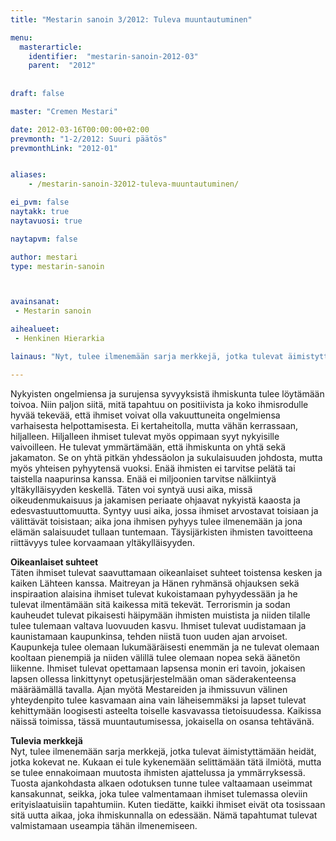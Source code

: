 ```yaml
---
title: "Mestarin sanoin 3/2012: Tuleva muuntautuminen"

menu:
  masterarticle:
    identifier:  "mestarin-sanoin-2012-03"
    parent:  "2012"
    
    
draft: false

master: "Cremen Mestari"

date: 2012-03-16T00:00:00+02:00
prevmonth: "1-2/2012: Suuri päätös"
prevmonthLink: "2012-01"


aliases:
    - /mestarin-sanoin-32012-tuleva-muuntautuminen/

ei_pvm: false
naytakk: true
naytavuosi: true

naytapvm: false

author: mestari
type: mestarin-sanoin



avainsanat:
 - Mestarin sanoin

aihealueet:
 - Henkinen Hierarkia

lainaus: "Nyt, tulee ilmenemään sarja merkkejä, jotka tulevat äimistyttämään heidät, jotka kokevat ne. Kukaan ei tule kykenemään selittämään tätä ilmiötä, mutta se tulee ennakoimaan muutosta ihmisten ajattelussa ja ymmärryksessä."

---
```

Nykyisten ongelmiensa ja surujensa syvyyksistä ihmiskunta tulee löytämään toivoa. Niin paljon siitä, mitä tapahtuu on positiivista ja koko ihmisrodulle hyvää tekevää, että ihmiset voivat olla vakuuttuneita ongelmiensa varhaisesta helpottamisesta. Ei kertaheitolla, mutta vähän kerrassaan, hiljalleen. Hiljalleen ihmiset tulevat myös oppimaan syyt nykyisille vaivoilleen. He tulevat ymmärtämään, että ihmiskunta on yhtä sekä jakamaton. Se on yhtä pitkän yhdessäolon ja sukulaisuuden johdosta, mutta myös yhteisen pyhyytensä vuoksi. Enää ihmisten ei tarvitse pelätä tai taistella naapurinsa kanssa. Enää ei miljoonien tarvitse nälkiintyä yltäkylläisyyden keskellä. Täten voi syntyä uusi aika, missä oikeudenmukaisuus ja jakamisen periaate ohjaavat nykyistä kaaosta ja edesvastuuttomuutta. Syntyy uusi aika, jossa ihmiset arvostavat toisiaan ja välittävät toisistaan; aika jona ihmisen pyhyys tulee ilmenemään ja jona elämän salaisuudet tullaan tuntemaan. Täysijärkisten ihmisten tavoitteena riittävyys tulee korvaamaan yltäkylläisyyden.</p>
<p><strong>Oikeanlaiset suhteet</strong><br>
Täten ihmiset tulevat saavuttamaan oikeanlaiset suhteet toistensa kesken ja kaiken Lähteen kanssa. Maitreyan ja Hänen ryhmänsä ohjauksen sekä inspiraation alaisina ihmiset tulevat kukoistamaan pyhyydessään ja he tulevat ilmentämään sitä kaikessa mitä tekevät. Terrorismin ja sodan kauheudet tulevat pikaisesti häipymään ihmisten muistista ja niiden tilalle tulee tulemaan valtava luovuuden kasvu. Ihmiset tulevat uudistamaan ja kaunistamaan kaupunkinsa, tehden niistä tuon uuden ajan arvoiset. Kaupunkeja tulee olemaan lukumääräisesti enemmän ja ne tulevat olemaan kooltaan pienempiä ja niiden välillä tulee olemaan nopea sekä äänetön liikenne. Ihmiset tulevat opettamaan lapsensa monin eri tavoin, jokaisen lapsen ollessa linkittynyt opetusjärjestelmään oman säderakenteensa määräämällä tavalla. Ajan myötä Mestareiden ja ihmissuvun välinen yhteydenpito tulee kasvamaan aina vain läheisemmäksi ja lapset tulevat kehittymään loogisesti asteelta toiselle kasvavassa tietoisuudessa. Kaikissa näissä toimissa, tässä muuntautumisessa, jokaisella on osansa tehtävänä.</p>
<p><strong>Tulevia merkkejä</strong><br>
Nyt, tulee ilmenemään sarja merkkejä, jotka tulevat äimistyttämään heidät, jotka kokevat ne. Kukaan ei tule kykenemään selittämään tätä ilmiötä, mutta se tulee ennakoimaan muutosta ihmisten ajattelussa ja ymmärryksessä. Tuosta ajankohdasta alkaen odotuksen tunne tulee valtaamaan useimmat kansakunnat, seikka, joka tulee valmentamaan ihmiset tulemassa oleviin erityislaatuisiin tapahtumiin. Kuten tiedätte, kaikki ihmiset eivät ota tosissaan sitä uutta aikaa, joka ihmiskunnalla on edessään. Nämä tapahtumat tulevat valmistamaan useampia tähän ilmenemiseen.</p>





